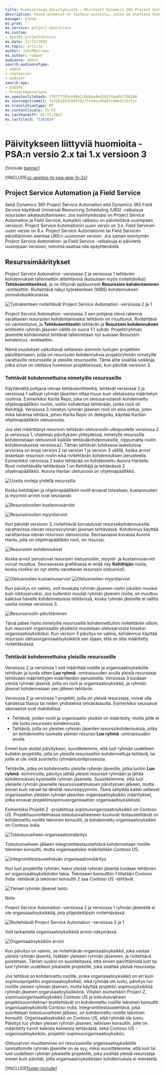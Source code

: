 ```yaml
---
title: Huomioitavaa päivityksistä – Microsoft Dynamics 365 Project Service Automationin versiosta 2.x tai 1.x versioon 3
description: Tässä aiheessa on tietoja asioista, jotka on otettava huomioon päivitettäessä Project Service Automation -versiosta 2.x tai 1.x versioon 3.
manager: kfend
ms.prod: ''
ms.service: project-operations
ms.custom:
- dyn365-projectservice
ms.date: 11/13/2018
ms.topic: article
author: JohnPBurrows
ms.author: rumant
audience: Admin
search.audienceType:
- admin
- customizer
- enduser
search.app:
- D365PS
- ProjectOperations
ms.openlocfilehash: ff0777705c6d0e2c0d8aa4ed191f4ae6b1786100
ms.sourcegitcommit: fa32b1893286f20271fa4ec4be8fc68bd135f53c
ms.translationtype: HT
ms.contentlocale: fi-FI
ms.lasthandoff: 02/15/2021
ms.locfileid: "5281654"
---
```

# <a name="upgrade-considerations---psa-version-2x-or-1x-to-version-3"></a>Päivitykseen liittyviä huomioita - PSA:n versio 2.x tai 1.x versioon 3

[!include [banner](../includes/psa-now-project-operations.md)]

[!INCLUDE[cc-applies-to-psa-app-1x-2x](../includes/cc-applies-to-psa-app-1x-2x.md)]

## <a name="project-service-automation-and-field-service"></a>Project Service Automation ja Field Service
Sekä Dynamics 365 Project Service Automation että Dynamics 365 Field Service käyttävät Universal Resourcing Scheduling (URS) -ratkaisua resurssien aikatauluttamiseen. Jos esiintymässäsi on Project Service Automation ja Field Service, kumpikin ratkaisu on päivitettävä uusimpaan versioon. Project Service Automationin uusin versio on 3.x. Field Servicen uusin versio on 8.x. Project Service Automationin tai Field Servicen päivittäminen asentaa URS:n uusimman version. Jos saman esiintymän Project Service Automation- ja Field Service -ratkaisuja ei päivitetä uusimpaan versioon, toiminta saattaa olla epäyhtenäistä.

## <a name="resource-assignments"></a>Resurssimääritykset
Project Service Automation -versiossa 2 ja versiossa 1 tehtävien kohdennukset tallennettiin alitehtävinä (kutsutaan myös rivitehtäviksi) **Tehtäväentiteetissä**, ja ne liittyivät epäsuorasti **Resurssien kohdentaminen** -entiteettiin. Rivitehtävä näkyi työrakenteen (WBS) kohdennuksen ponnahdusikkunassa.

![Työrakenteen rivitehtävät Project Service Automation -versiossa 2 ja 1](media/upgrade-line-task-01.png)

Project Service Automation -versiossa 3 sen pohjana oleva rakenne varattavien resurssien kohdentamiseksi tehtäviin on muuttunut. Rivitehtävä on vanhentunut, ja **Tehtäväentiteetin** tehtävän ja **Resurssin kohdennuksen** entiteetin ryhmän jäsenen välillä on suora 1:1 suhde. Projektiryhmän jäsenelle kohdennetut tehtävät tallennetaan nyt suoraan Resurssin kohdennus -entiteettiin.  

Nämä muutokset vaikuttavat sellaisten aiemmin luotujen projektien päivittämiseen, joilla on resurssien kohdennuksia projektiryhmän nimetyille varattaville resursseille ja yleisille resursseille. Tämä aihe sisältää seikkoja, jotka sinun on otettava huomioon projekteissasi, kun päivität versioon 3. 

### <a name="tasks-assigned-to-named-resources"></a>Tehtävät kohdennettuina nimetyille resursseille
Käyttämällä pohjana olevaa tehtäväentiteettiä, tehtävät versiossa 2 ja versiossa 1 sallivat ryhmän jäsenten ottaa muun kuin oletuksena määritetyn roolinsa. Esimerkiksi Karita Repo, joka on oletusarvoisesti kohdennettu ohjelmapäällikön rooliin, voitiin kohdentaa tehtävään, jonka rooli oli Kehittäjä. Versiossa 3 nimetyn ryhmän jäsenen rooli on aina oletus, joten mikä tahansa tehtävä, johon Karita Repo on delegoitu, käyttää Karitan ohjelmapäällikön oletusroolia.

Jos olet määrittänyt resurssin tehtävän oletusroolin ulkopuolelle versiossa 2 ja versiossa 1, ohjelman päivityksen yhteydessä, nimetylle resurssille kohdennetaan oletusrooli kaikille tehtäväkohdennuksille, riippumatta roolin kohdennuksesta versiossa2. Tämän tehtävän tuloksena lasketuissa arvioissa on eroja version 2 tai version 1 ja version 3 välillä, koska arviot lasketaan resurssin roolin eikä rivitehtävän kohdennuksen perusteella. Esimerkiksi versiossa 2 kaksi tehtävää on kohdennettu Aurora Harilalle. Rooli rivitehtävälle tehtävässä 1 on Kehittäjä ja tehtävässä 2 ohjelmapäällikkö. Aurora Harilan oletusrooli on ohjelmapäällikkö.

![Useita rooleja yhdellä resurssilla](media/upgrade-multiple-roles-02.png)

Koska kehittäjien ja ohjelmapäällikön roolit eroavat toisistaan, kustannusten ja myynnin arviot ovat seuraavat:

![Resurssiroolien kustannusarviot](media/upggrade-cost-estimates-03.png)

![Resurssiroolien myyntiarviot](media/upgrade-sales-estimates-04.png)

Kun päivität versioon 3, rivitehtävät korvautuvat resurssikohdennuksilla varattavissa olevan resurssiryhmän jäsenen tehtävässä. Kohdennus käyttää varattavissa olevan resurssin oletusroolia. Seuraavassa kuvassa Aurora Harila, jolla on ohjelmapäällikön rooli, on resurssi.

![Resurssien kohdennukset](media/resource-assignment-v2-05.png)

Koska arviot perustuvat resurssin oletusrooliin, myynti- ja kustannusarviot voivat muuttua. Seuraavassa grafiikassa ei enää näy **Kehittäjän** roolia, koska rooliksi on nyt otettu varattavan resurssin oletusrooli.

![Oletusroolien kustannusarviot](media/resource-assignment-cost-estimate-06.png)
![Oletusroolien myyntiarviot](media/resource-assignment-sales-estimate-07.png)

Kun päivitys on valmis, voit muokata ryhmän jäsenen roolin joksikin muuksi kuin oletusarvoksi. Jos kuitenkin muutat ryhmän jäsenen roolia, se muuttuu kaikissa hänelle kohdennetuissa tehtävissä, koska ryhmän jäsenille ei sallita useita rooleja versiossa 3.

![Resurssiroolin päivittäminen](media/resource-role-assignment-08.png)

Tämä pätee myös nimetyille resursseille kohdennettuihin rivitehtäviin silloin, kun resurssin organisaatio yksikköä muutetaan oletusarvosta toiseksi organisaatioyksiköksi. Kun version 3 päivitys on valmis, kohdennus käyttää resurssin oletusorganisaatioyksikköä sen sijaan, että se olisi määritetty rivitehtävässä.

### <a name="tasks-assigned-to-generic-resources"></a>Tehtävät kohdennettuina yleisille resursseille
Versiossa 2 ja versiossa 1 voit määrittää roolille ja organisaatioyksikölle tehtävän ja luoda sitten **Luo ryhmä** -ominaisuuden avulla yleisiä resursseja tehtävään määritettyjen määritteiden perusteella. Versiossa 3 luodaan yleisiä ryhmän jäseniä, joilla on rooli ja organisaatioyksikkö, ja ryhmän jäsenet kohdennetaan sen jälkeen tehtäviin.

Versiossa 2 ja versiossa 1 projektit, joilla on yleisiä resursseja, voivat olla kahdessa tilassa tai niiden yhdistelmä tehtävätasolla. Esimerkiksi seuraavat skenaariot ovat mahdollisia:

- Tehtäviä, joiden roolit ja organisaatio yksiköt on määritetty, mutta joille ei ole luotu resurssien kohdennusta.
- Tehtäviä, joilla on yleisten ryhmän jäsenten resurssikohdennuksia, jotka on kohdennettu luomalla yleinen resurssi **Luo ryhmä** -ominaisuuden avulla.

Ennen kuin aloitat päivityksen, suosittelemme, että luot ryhmän uudelleen kullekin projektille, jolla on yleisille resursseihin kohdennettuja tehtäviä, tai joille ei ole vielä suoritettu ryhmänluontiprosessia.

Tehtäville, jotka on kohdennettu yleisille ryhmän jäsenille, jotka luotiin **Luo ryhmä** -toiminnolla, päivitys jättää yleiset resurssit ryhmään ja jättää kohdennuksen kyseiselle ryhmän jäsenelle. Suosittelemme, että luot yleiselle ryhmän jäsenelle resurssivaatimuksen päivityksen jälkeen, mutta ennen kuin varaat tai lähetät resurssipyynnön. Tämä säilyttää kaikki sellaiset organisaation yleisten ryhmän jäsenten organisaatioyksikön määritykset, jotka eroavat projektinsopimusorganisaation organisaatioyksiköstä.

Esimerkiksi Projekti Z -projektissa sopimusorganisaatioyksikkö on Contoso US. Projektisuunnitelmassa toteutusvaiheeseen kuuluvat testaustehtävät on kohdennettu roolille tekninen konsultti, ja kohdennettu organisaatioyksikkö on Contoso India.

![Toteutusvaiheen organisaatiomääritys](media/org-unit-assignment-09.png)

Toteutusvaiheen jälkeen integrointitestaustehtävä kohdennetaan roolille tekninen konsultti, mutta organisaatioksi määritellään Contoso US.  

![Integrointitestaustehtävän organisaatiomääritys](media/org-unit-generate-team-10.png)

Kun luot projektille ryhmän, kaksi yleistä ryhmän jäsentä luodaan tehtävien eri organisaatioyksiköiden takia. Tekniseen konsulttiin 1 liitetään Contoso India -tehtävät ja tekninen konsultti 2 saa Contoso US -tehtävät.  

![Yleiset ryhmän jäsenet luotu](media/org-unit-assignments-multiple-resources-11.png)

> [!NOTE]
> Project Service Automation -versiossa 2 ja versiossa 1 ryhmän jäsenellä ei ole organisaatioyksikköä, jota ylläpidettäisiin rivitehtävässä.

![Rivitehtävät Project Service Automation -versiossa 2 ja 1](media/line-tasks-12.png)

Voit tarkastella organisaatioyksikköä arviot-näkymässä. 

![Organisaatioyksikön arviot](media/org-unit-estimates-view-13.png)
 
Kun päivitys on valmis, se rivitehtävän organisaatioyksikkö, joka vastaa yleistä ryhmän jäsentä, lisätään yleiseen ryhmän jäseneen, ja rivitehtävä poistetaan. Tämän vuoksi on suositeltavaa, että ennen päivittämistä luot tai luot ryhmän uudelleen jokaiselle projektille, joka sisältää yleisiä resursseja.

Jos tehtävä on kohdennettu roolille, jonka organisaatioyksikkö on eri kuin sopimusprojektin organisaatioyksikkö, eikä ryhmää ole luotu, päivitys luo roolille yleisen ryhmän jäsenen, mutta käyttää projektin sopimusyksikköä ryhmän jäsenen organisaatioyksikkönä. Viitaten esimerkkiin Project Z, sopimusorganisaatioyksikkö Contoso US ja toteutusvaiheen projektisuunnitelman testitehtävät on kohdennettu roolille tekninen konsultti organisaatioyksiköllä Contoso India. Integrointitestaustehtävä, joka suoritetaan toteutusvaiheen jälkeen, on kohdennettu roolille tekninen konsultti. Organisaatioyksikkö on Contoso US, eikä ryhmää ole luotu. Päivitys luo yhden yleisen ryhmän jäsenen, teknisen konsultin, jolle on määritetty tunnit kaikista kolmesta tehtävästä, sekä Contoso US -organisaatioyksikön, projektin sopimusorganisaatioyksikön.   
 
Oletusarvon muuttaminen eri resurssoiville organisaatioyksiköille luomattomille ryhmän jäsenille on se syy, miksi suosittelemme, että luot tai luot uudelleen ryhmän jokaiselle projektille, joka sisältää yleisiä resursseja ennen kuin päivität, jotta organisaatioyksikköjen kohdennuksia ei menetetä.



[!INCLUDE[footer-include](../includes/footer-banner.md)]